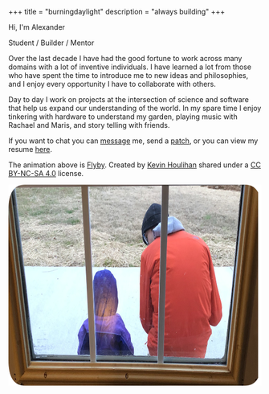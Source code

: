 +++
title = "burningdaylight"
description = "always building"
+++


Hi, I'm Alexander

Student / Builder / Mentor

Over the last decade I have had the good fortune to work across
many domains with a lot of inventive individuals. I have learned a lot from
those who have spent the time to introduce me to new ideas and philosophies,
and I enjoy every opportunity I have to collaborate with others.

Day to day I work on projects at the intersection of science and software
that help us expand our understanding of the world. In my spare time
I enjoy tinkering with hardware to understand my garden, playing
music with Rachael and Maris, and story telling with friends.

If you want to chat you can [message](mailto:alexander@burningdaylight.io)
me, send a [patch](https://git.burningdaylight.io/), or you can view
my resume [here](@/docs/resume.md).

The animation above is [Flyby](https://portfolio.hyperlinkyourheart.com/flyby.html?previous=https%3A//portfolio.hyperlinkyourheart.com/category/pixel-art.html%23flyby). Created by [Kevin Houlihan](https://portfolio.hyperlinkyourheart.com/pages/about.html) shared under a [CC BY-NC-SA 4.0](https://creativecommons.org/licenses/by-nc-sa/4.0/) license.

<p>
<img src="/images/us.png" width="800" height="400" alt="profile image" align="middle">
</p>
